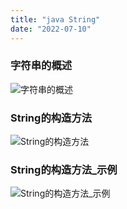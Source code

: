 ```yaml
---
title: "java String"
date: "2022-07-10"
---
```


### 字符串的概述
![字符串的概述](/images/字符串的概述.png "字符串的概述")
### String的构造方法
![String的构造方法](/images/String的构造方法.png "String的构造方法")
### String的构造方法_示例
![String的构造方法_示例](/images/String的构造方法_示例.png "String的构造方法_示例")